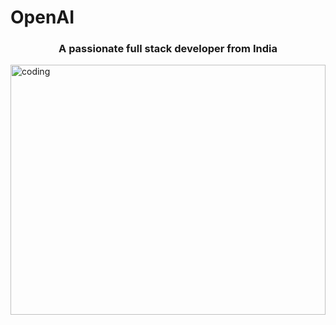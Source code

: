 # OpenAI

<h3 align="center">A passionate full stack developer from India</h3>
<img align="center" alt="coding" width="100%" height="400px" src="https://ibb.co/GQmMPPH">
